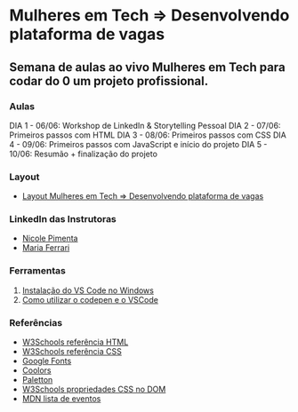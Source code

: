 # Mulheres em Tech => Desenvolvendo plataforma de vagas

## Semana de aulas ao vivo Mulheres em Tech para codar do 0 um projeto profissional.

### Aulas
DIA 1 - 06/06: Workshop de LinkedIn & Storytelling Pessoal
DIA 2 - 07/06: Primeiros passos com HTML
DIA 3 - 08/06: Primeiros passos com CSS
DIA 4 - 09/06: Primeiros passos com JavaScript e início do projeto
DIA 5 - 10/06: Resumão + finalização do projeto

### Layout
- [Layout Mulheres em Tech => Desenvolvendo plataforma de vagas](https://www.figma.com/file/ivCfSG5ElZUqz5KLv2fmhn/Evento----Mulheres-em-Tech?node-id=39%3A135)

### LinkedIn das Instrutoras
- [Nicole Pimenta](https://www.linkedin.com/in/nicole-pimenta/)
- [Maria Ferrari](https://www.linkedin.com/in/maria-aparecida-guedes-ferrari/)

### Ferramentas
1. [Instalação do VS Code no Windows](https://kenzie.com.br/blog/instalacao-vs-code-windows/)
2. [Como utilizar o codepen e o VSCode](https://kenzie-academy-brasil.github.io/ferramentas/)


### Referências
- [W3Schools referência HTML](https://www.w3schools.com/tags/default.asp)
- [W3Schools referência CSS](https://www.w3schools.com/cssref/default.asp)
- [Google Fonts](https://fonts.google.com/)
- [Coolors](https://coolors.co/palettes/trending)
- [Paletton](https://paletton.com/)
- [W3Schools propriedades CSS no DOM](https://www.w3schools.com/jsref/dom_obj_style.asp)
- [MDN lista de eventos](https://developer.mozilla.org/en-US/docs/Web/Events)

